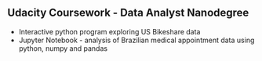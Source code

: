 ## Udacity Coursework - Data Analyst Nanodegree

* Interactive python program exploring US Bikeshare data
* Jupyter Notebook - analysis of Brazilian medical appointment data using python, numpy and pandas
